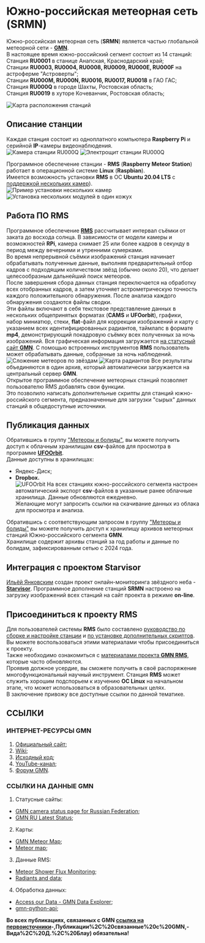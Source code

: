 # Южно-российская метеорная сеть (SRMN)
Южно-российская метеорная сеть (**SRMN**) является частью глобальной метеорной сети - [**GMN**](https://globalmeteornetwork.org/wiki/index.php?title=Main_Page).  
В настоящее время южно-российский сегмент состоит из 14 станций:  
Станция **RU0001** в станице Анапская, Краснодарский край;  
Станции **RU0003, RU0004, RU0008, RU0009, RU000E, RU000F** на астроферме "Астроверты";  
Станции **RU000M, RU000N, RU0016, RU0017, RU0018** в ГАО ГАС;  
Станция **RU000Q** в городе Шахты, Ростовская область;  
Станция **RU0019** в хуторе Кочеванчик, Ростовская область;  

![Карта расположения станций](images/map.png)  

## Описание станции
Каждая станция состоит из одноплатного компьютера **Raspberry Pi** и серийной **IP**-камеры видеонаблюдения.  
![Камера станции RU000Q](images/camera.jpg)
![Электрощит станции RU000Q](images/shield.jpg)

Программное обеспечение станции - **RMS** (**Raspberry Meteor Station**) работает в операционной системе **Linux** (**Raspbian**).  
Имеется возможность установки **RMS** в ОС **Ubuntu 20.04 LTS** с [поддержкой нескольких камер](https://globalmeteornetwork.org/wiki/index.php?title=Advanced_RMS_installations_and_Multi-camera_support)).  
![Пример установки нескольких камер](images/multi-camera.jpg)  
![Установка нескольких модулей в один кожух](images/multi-camera2.jpg)  

## Работа ПО **RMS**
Программное обеспечение [**RMS**](https://github.com/CroatianMeteorNetwork) рассчитывает интервал съёмки от заката до восхода солнца. В зависимости от модели камеры и возможностей **RPi**, камера снимает 25 или более кадров в секунду в период между вечерними и утренними сумерками.  
Во время непрерывной съёмки изображений станция начинает обрабатывать полученные данные, выполняя предварительный отбор кадров с подходящим количеством звёзд (обычно около 20), что делает целесообразным дальнейший поиск метеоров.  
После завершения сбора данных станция переключается на обработку всех отобранных кадров, а затем уточняет астрометрическую точность каждого положительного обнаружения. После анализа каждого обнаружения создаются файлы сводки.  
Эти файлы включают в себя текстовое представление данных в нескольких общепринятых форматах (**CAMS** и **UFOorbit**), графики, набор миниатюр, стеки, **flat**-файл для коррекции изображений и карту с указанием всех идентифицированных радиантов, таймлапс в формате **mp4**, демонстрирующий покадровую съёмку всех полученных за ночь изображений. Вся графическая информация загружается [на статусный сайт **GMN**](https://globalmeteornetwork.org/weblog/RU/index.html). С помощью встроенных инструментов **RMS** пользователь может обрабатывать данные, собранные за ночь наблюдений.  
![Сложение метеоров по звёздам](images/trackstack.jpg)
![Карта радиантов](images/meteormap.png)
Все результаты объединяются в один архив, который автоматически загружается на центральный сервер **GMN**.  
Открытое программное обеспечение метеорных станций позволяет пользователю RMS добавлять свои функции.  
Это позволило написать дополнительные скрипты для станций южно-российского сегмента, предназначенные для загрузки "сырых" данных станций в общедоступные источники.  


## Публикация данных
Обратившись в группу ["Метеоры и болиды"](https://vk.com/meteors_ru), вы можете получить доступ к облачным хранилищам **csv**-файлов для просмотра в программе [**UFOOrbit**](https://sonotaco.com/soft/e_index.html).  
Данные доступны в хранилищах:  
- Яндекс-Диск;  
- **Dropbox.**  
![UFOOrbit](images/ufoorbit.png)
На всех станциях южно-российского сегмента настроен автоматический экспорт **csv**-файлов в указанные ранее облачные хранилища. Данные обновляются ежедневно.  
Желающие могут запросить ссылки на скачивание данных из облака для просмотра и анализа.

Обратившись с соответствующим запросом в группу ["Метеоры и болиды"](https://vk.com/meteors_ru) вы можете получить доступ к хранилищу архивов метеорных станций Южно-российского сегмента **GMN**.  
Хранилище содержит архивы станций за год работы и данные по болидам, зафиксированным сетью с 2024 года.  

## Интеграция с проектом Starvisor
[Ильёй Янковским](https://vk.com/jankowsky) создан проект онлайн-мониторинга звёздного неба - [**Starvisor**](https://starvisor.ru/meteor/). Программное дополнение станций **SRMN** настроено на загрузку изображений всех станций на сайт проекта в режиме **on-line**.  

## Присоединиться к проекту RMS
Для пользователей системы **RMS** было составлено [руководство по сборке и настройке станции](https://disk.yandex.ru/d/kr1lVkyqDzQY-Q) и [по установке дополнительных скриптов](https://disk.yandex.ru/d/kr1lVkyqDzQY-Q). Вы можете воспользоваться этими материалами чтобы присоединиться к проекту.  
Также необходимо ознакомиться с [материалами проекта **GMN RMS**](https://globalmeteornetwork.org/wiki/index.php?title=Main_Page), которые часто обновляются.  
Проявив должное усердие, вы сможете получить в своё распоряжение многофункциональный научный инструмент. Станция **RMS** может служить хорошим подспорьем к изучению **ОС Linux** на начальном этапе, что может использоваться в образовательных целях.  
В заключение привожу все доступные ссылки по данной тематике.

## CСЫЛКИ
### ИНТЕРНЕТ-РЕСУРСЫ GMN
1. [Официальный сайт](https://globalmeteornetwork.org/?topic=ufoorbit-support);
2. [Wiki](https://globalmeteornetwork.org/wiki/index.php?title=Main_Page);
3. [Исходный код](https://github.com/CroatianMeteorNetwork);
4. [YouTube-канал](https://www.youtube.com/@globalmeteornetwork8382);
5. [Форум GMN](https://globalmeteornetwork.groups.io/).

### ССЫЛКИ НА ДАННЫЕ GMN
1. Статусные сайты:
- [GMN camera status page for Russian Federation](https://globalmeteornetwork.org/weblog/RU/index.html);
- [GMN RU Latest Status](https://globalmeteornetwork.org/status/);
2. Карты:
- [GMN Meteor Map](https://www.meteorview.net/map3);
- [Meteor map](https://tammojan.github.io/meteormap/);
3. Данные RMS:
- [Meteor Shower Flux Monitoring](https://globalmeteornetwork.org/flux/);
- [Radiants and data](https://globalmeteornetwork.org/data/);
4. Обработка данных:
- [Access our Data - GMN Data Explorer](https://explore.globalmeteornetwork.org/);
- [gmn-python-api](https://gmn-python-api.readthedocs.io/en/latest/);

**Во всех публикациях, связанных с GMN [ссылка на первоисточники](https://globalmeteornetwork.org/wiki/index.php?title=Main_Page#:~:text=май%202020%20г.)-,Публикации%2C%20связанные%20с%20GMN,-Вида%2C%20Д.%2C%20Блау) обязательна!**
